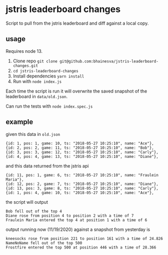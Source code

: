 # jstris leaderboard changes

Script to pull from the jstris leaderboard and diff against a local copy.

## usage
Requires node 13.
1. Clone repo `git clone git@github.com:bhainesva/jstris-leaderboard-changes.git`
2. `cd jstris-leaderboard-changes`
3. Install dependencies `yarn install`
4. Run with `node index.js`

Each time the script is run it will overwrite the saved snapshot of the leaderboard in `data/old.json`.

Can run the tests with `node index.spec.js`

## example

given this data in `old.json`
```
{id: 1, pos: 1, game: 10, ts: "2018-05-27 10:25:10", name: "Ace"},
{id: 2, pos: 2, game: 11, ts: "2018-05-27 10:25:10", name: "Bob"},
{id: 3, pos: 3, game: 12, ts: "2018-05-27 10:25:10", name: "Carly"},
{id: 4, pos: 4, game: 13, ts: "2018-05-27 10:25:10", name: "Diane"},
```

and this data returned from the jstris api
```
{id: 11, pos: 1, game: 6, ts: "2018-05-27 10:25:10", name: "Fraulein Maria"},
{id: 12, pos: 2, game: 7, ts: "2018-05-27 10:25:10", name: "Diane"},
{id: 13, pos: 3, game: 8, ts: "2018-05-27 10:25:10", name: "Carly"},
{id: 1, pos: 4, game: 10, ts: "2018-05-27 10:25:10", name: "Ace"},
```

the script will output
```
Bob fell out of the top 4
Diane rose from position 4 to position 2 with a time of 7
Fraulein Maria entered the top 4 at position 1 with a time of 6
```

output running now (11/19/2020) against a snapshot from yesterday is
```
kneesocks rose from position 221 to position 161 with a time of 24.826
NameNoName fell out of the top 500
Frostfire entered the top 500 at position 446 with a time of 28.366
```